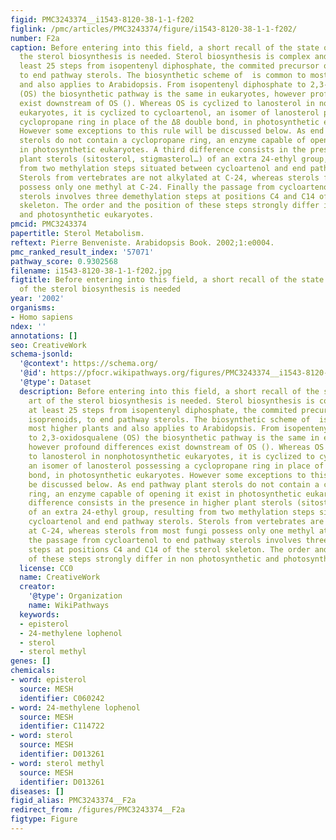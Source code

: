 ```yaml
---
figid: PMC3243374__i1543-8120-38-1-1-f202
figlink: /pmc/articles/PMC3243374/figure/i1543-8120-38-1-1-f202/
number: F2a
caption: Before entering into this field, a short recall of the state of the art of
  the sterol biosynthesis is needed. Sterol biosynthesis is complex and involves at
  least 25 steps from isopentenyl diphosphate, the commited precursor of all isoprenoids,
  to end pathway sterols. The biosynthetic scheme of  is common to most higher plants
  and also applies to Arabidopsis. From isopentenyl diphosphate to 2,3-oxidosqualene
  (OS) the biosynthetic pathway is the same in eukaryotes, however profound differences
  exist downstream of OS (). Whereas OS is cyclized to lanosterol in nonphotosynthetic
  eukaryotes, it is cyclized to cycloartenol, an isomer of lanosterol possessing a
  cyclopropane ring in place of the Δ8 double bond, in photosynthetic eukaryotes.
  However some exceptions to this rule will be discussed below. As end pathway plant
  sterols do not contain a cyclopropane ring, an enzyme capable of opening it exist
  in photosynthetic eukaryotes. A third difference consists in the presence in higher
  plant sterols (sitosterol, stigmasterol…) of an extra 24-ethyl group, resulting
  from two methylation steps situated between cycloartenol and end pathway sterols.
  Sterols from vertebrates are not alkylated at C-24, whereas sterols from most fungi
  possess only one methyl at C-24. Finally the passage from cycloartenol to end pathway
  sterols involves three demethylation steps at positions C4 and C14 of the sterol
  skeleton. The order and the position of these steps strongly differ in non photosynthetic
  and photosynthetic eukaryotes.
pmcid: PMC3243374
papertitle: Sterol Metabolism.
reftext: Pierre Benveniste. Arabidopsis Book. 2002;1:e0004.
pmc_ranked_result_index: '57071'
pathway_score: 0.9302568
filename: i1543-8120-38-1-1-f202.jpg
figtitle: Before entering into this field, a short recall of the state of the art
  of the sterol biosynthesis is needed
year: '2002'
organisms:
- Homo sapiens
ndex: ''
annotations: []
seo: CreativeWork
schema-jsonld:
  '@context': https://schema.org/
  '@id': https://pfocr.wikipathways.org/figures/PMC3243374__i1543-8120-38-1-1-f202.html
  '@type': Dataset
  description: Before entering into this field, a short recall of the state of the
    art of the sterol biosynthesis is needed. Sterol biosynthesis is complex and involves
    at least 25 steps from isopentenyl diphosphate, the commited precursor of all
    isoprenoids, to end pathway sterols. The biosynthetic scheme of  is common to
    most higher plants and also applies to Arabidopsis. From isopentenyl diphosphate
    to 2,3-oxidosqualene (OS) the biosynthetic pathway is the same in eukaryotes,
    however profound differences exist downstream of OS (). Whereas OS is cyclized
    to lanosterol in nonphotosynthetic eukaryotes, it is cyclized to cycloartenol,
    an isomer of lanosterol possessing a cyclopropane ring in place of the Δ8 double
    bond, in photosynthetic eukaryotes. However some exceptions to this rule will
    be discussed below. As end pathway plant sterols do not contain a cyclopropane
    ring, an enzyme capable of opening it exist in photosynthetic eukaryotes. A third
    difference consists in the presence in higher plant sterols (sitosterol, stigmasterol…)
    of an extra 24-ethyl group, resulting from two methylation steps situated between
    cycloartenol and end pathway sterols. Sterols from vertebrates are not alkylated
    at C-24, whereas sterols from most fungi possess only one methyl at C-24. Finally
    the passage from cycloartenol to end pathway sterols involves three demethylation
    steps at positions C4 and C14 of the sterol skeleton. The order and the position
    of these steps strongly differ in non photosynthetic and photosynthetic eukaryotes.
  license: CC0
  name: CreativeWork
  creator:
    '@type': Organization
    name: WikiPathways
  keywords:
  - episterol
  - 24-methylene lophenol
  - sterol
  - sterol methyl
genes: []
chemicals:
- word: episterol
  source: MESH
  identifier: C060242
- word: 24-methylene lophenol
  source: MESH
  identifier: C114722
- word: sterol
  source: MESH
  identifier: D013261
- word: sterol methyl
  source: MESH
  identifier: D013261
diseases: []
figid_alias: PMC3243374__F2a
redirect_from: /figures/PMC3243374__F2a
figtype: Figure
---
```


